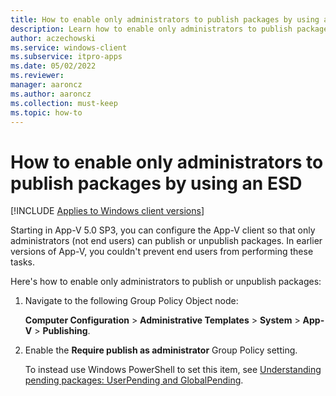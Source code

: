 ```yaml
---
title: How to enable only administrators to publish packages by using an ESD
description: Learn how to enable only administrators to publish packages by bsing an electronic software delivery (ESD).
author: aczechowski
ms.service: windows-client
ms.subservice: itpro-apps
ms.date: 05/02/2022
ms.reviewer: 
manager: aaroncz
ms.author: aaroncz
ms.collection: must-keep
ms.topic: how-to
---
```


# How to enable only administrators to publish packages by using an ESD

[!INCLUDE [Applies to Windows client versions](../includes/applies-to-windows-client-versions.md)]

Starting in App-V 5.0 SP3, you can configure the App-V client so that only administrators (not end users) can publish or unpublish packages. In earlier versions of App-V, you couldn't prevent end users from performing these tasks.

Here's how to enable only administrators to publish or unpublish packages:

1. Navigate to the following Group Policy Object node:

    **Computer Configuration** > **Administrative Templates** > **System** > **App-V** > **Publishing**.

2. Enable the **Require publish as administrator** Group Policy setting.

    To instead use Windows PowerShell to set this item, see [Understanding pending packages: UserPending and GlobalPending](appv-manage-appv-packages-running-on-a-stand-alone-computer-with-powershell.md#about-pending-packages-userpending-and-globalpending).




